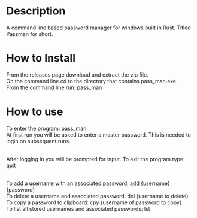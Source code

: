 # Description
A command line based password manager for windows built in Rust. Titled Passman for short.

# How to Install
From the releases page download and extract the zip file.<br>
On the command line cd to the directory that contains pass_man.exe.<br>
From the command line run: pass_man

# How to use
To enter the program: pass_man<br>
At first run you will be asked to enter a master password. This is needed to login on subsequent runs.<br><br>

After logging in you will be prompted for input. To exit the program type: quit<br><br>

To add a username with an associated password: add {username} {password}<br>
To delete a username and associated password: del {username to delete}<br>
To copy a password to clipboard: cpy {username of password to copy}<br>
To list all stored usernames and associated passwords: lst
